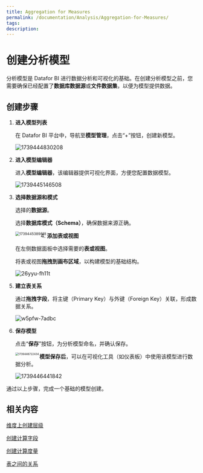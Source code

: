 ```yaml
---
title: Aggregation for Measures
permalink: /documentation/Analysis/Aggregation-for-Measures/
tags:
description: 
---
```

# 创建分析模型

分析模型是 Datafor BI 进行数据分析和可视化的基础。在创建分析模型之前，您需要确保已经配置了**数据库数据源**或**文件数据集**，以便为模型提供数据。

## 创建步骤

1. **进入模型列表**

   在 Datafor BI 平台中，导航至**模型管理**，点击“+”按钮，创建新模型。

   <img src="./images/1739444830208.png" alt="1739444830208" />

2. **进入模型编辑器**

   进入**模型编辑器**，该编辑器提供可视化界面，方便您配置数据模型。

   <img src="./images/1739445146508.png" alt="1739445146508" />

3. **选择数据源和模式**

   选择的**数据源**。

   选择**数据库模式（Schema）**，确保数据来源正确。

   <img src="./images/1739445389818.png" alt="1739445389818" style="zoom:67%;" align=left />

4. **添加表或视图**

   在左侧数据面板中选择需要的**表或视图**。

   将表或视图**拖拽到画布区域**，以构建模型的基础结构。

   <img src="./images/26yyu-fh11t.gif" alt="26yyu-fh11t" />

   

5. **建立表关系**

   通过**拖拽字段**，将主键（Primary Key）与外键（Foreign Key）关联，形成数据关系。

   <img src="./images/w5pfw-7adbc.gif" alt="w5pfw-7adbc" />

6. **保存模型**

   点击“**保存**”按钮，为分析模型命名，并确认保存。

   <img src="./images/1739446722434.png" alt="1739446722434" style="zoom: 50%;" align=left />

   

   **模型保存后**，可以在可视化工具（如仪表板）中使用该模型进行数据分析。

   <img src="./images/1739446441842.png" alt="1739446441842" />

通过以上步骤，完成一个基础的模型创建。

## 相关内容

[维度上创建层级]()

[创建计算字段]()

[创建计算度量]()

[表之间的关系]()
